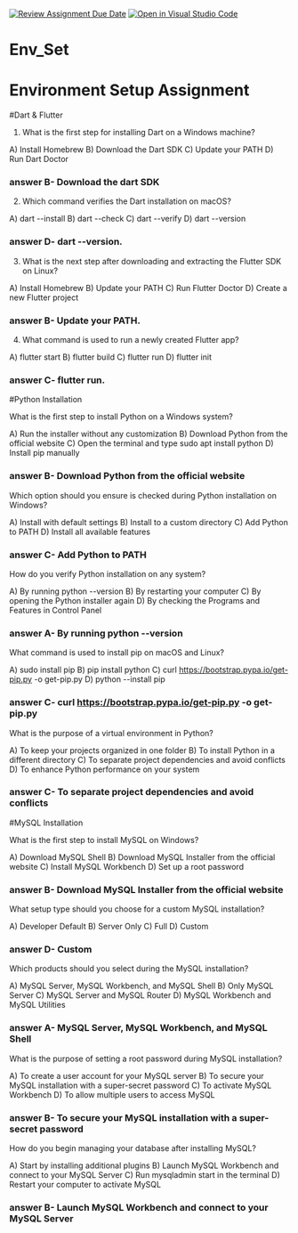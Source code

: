 [![Review Assignment Due Date](https://classroom.github.com/assets/deadline-readme-button-22041afd0340ce965d47ae6ef1cefeee28c7c493a6346c4f15d667ab976d596c.svg)](https://classroom.github.com/a/vnsr1XuU)
[![Open in Visual Studio Code](https://classroom.github.com/assets/open-in-vscode-2e0aaae1b6195c2367325f4f02e2d04e9abb55f0b24a779b69b11b9e10269abc.svg)](https://classroom.github.com/online_ide?assignment_repo_id=15641966&assignment_repo_type=AssignmentRepo)
# Env_Set

# Environment Setup Assignment

#Dart & Flutter

1. What is the first step for installing Dart on a Windows machine?

A) Install Homebrew
B) Download the Dart SDK
C) Update your PATH
D) Run Dart Doctor

### answer B- Download the dart SDK


2. Which command verifies the Dart installation on macOS?

A) dart --install
B) dart --check
C) dart --verify
D) dart --version


### answer  D- dart --version.

3. What is the next step after downloading and extracting the Flutter SDK on Linux?

A) Install Homebrew
B) Update your PATH
C) Run Flutter Doctor
D) Create a new Flutter project

### answer  B- Update your PATH.


4. What command is used to run a newly created Flutter app?

A) flutter start
B) flutter build
C) flutter run
D) flutter init

### answer  C- flutter run.


#Python Installation

What is the first step to install Python on a Windows system?

A) Run the installer without any customization
B) Download Python from the official website
C) Open the terminal and type sudo apt install python
D) Install pip manually


### answer B- Download Python from the official website


Which option should you ensure is checked during Python installation on Windows?

A) Install with default settings
B) Install to a custom directory
C) Add Python to PATH
D) Install all available features


### answer C- Add Python to PATH


How do you verify Python installation on any system?

A) By running python --version
B) By restarting your computer
C) By opening the Python installer again
D) By checking the Programs and Features in Control Panel


### answer A- By running python --version



What command is used to install pip on macOS and Linux?

A) sudo install pip
B) pip install python
C) curl https://bootstrap.pypa.io/get-pip.py -o get-pip.py
D) python --install pip


### answer C- curl https://bootstrap.pypa.io/get-pip.py -o get-pip.py



What is the purpose of a virtual environment in Python?

A) To keep your projects organized in one folder
B) To install Python in a different directory
C) To separate project dependencies and avoid conflicts
D) To enhance Python performance on your system


### answer C- To separate project dependencies and avoid conflicts


#MySQL Installation

What is the first step to install MySQL on Windows?

A) Download MySQL Shell
B) Download MySQL Installer from the official website
C) Install MySQL Workbench
D) Set up a root password


### answer B- Download MySQL Installer from the official website



What setup type should you choose for a custom MySQL installation?

A) Developer Default
B) Server Only
C) Full
D) Custom


### answer D- Custom


Which products should you select during the MySQL installation?

A) MySQL Server, MySQL Workbench, and MySQL Shell
B) Only MySQL Server
C) MySQL Server and MySQL Router
D) MySQL Workbench and MySQL Utilities


### answer A- MySQL Server, MySQL Workbench, and MySQL Shell


What is the purpose of setting a root password during MySQL installation?

A) To create a user account for your MySQL server
B) To secure your MySQL installation with a super-secret password
C) To activate MySQL Workbench
D) To allow multiple users to access MySQL


### answer B- To secure your MySQL installation with a super-secret password



How do you begin managing your database after installing MySQL?

A) Start by installing additional plugins
B) Launch MySQL Workbench and connect to your MySQL Server
C) Run mysqladmin start in the terminal
D) Restart your computer to activate MySQL


### answer B- Launch MySQL Workbench and connect to your MySQL Server
